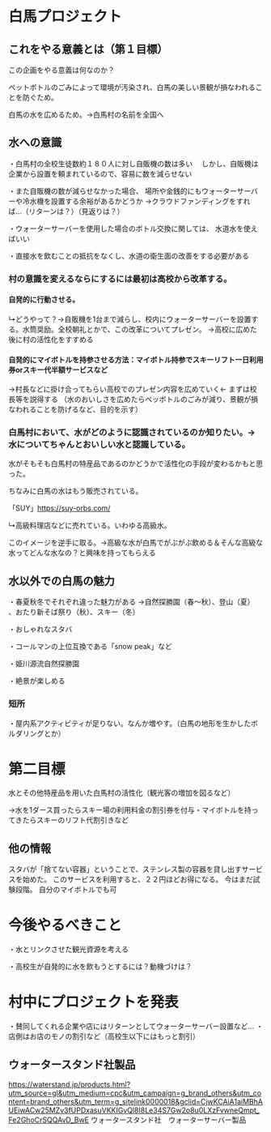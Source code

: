 # 白馬プロジェクト


## これをやる意義とは（第１目標）
この企画をやる意義は何なのか？

ペットボトルのごみによって環境が汚染され、白馬の美しい景観が損なわれることを防ぐため。

白馬の水を広めるため。→白馬村の名前を全国へ
## 水への意識
・白馬村の全校生徒数約１８０人に対し自販機の数は多い
　しかし、自販機は企業から設置を頼まれているので、容易に数を減らせない

・また自販機の数が減らせなかった場合、
 場所や金銭的にもウォーターサーバーや冷水機を設置する余裕があるかどうか
  →クラウドファンディングをすれば…（リターンは？）（見返りは？）

・ウォーターサーバーを使用した場合のボトル交換に関しては、
水道水を使えばいい

・直接水を飲むことの抵抗をなくし、水道の衛生面の改善をする必要がある

### 村の意識を変えるならにするには最初は高校から改革する。
#### 自発的に行動させる。

↳どうやって？→自販機を1台まで減らし、校内にウォーターサーバーを設置する。水筒奨励。全校朝礼とかで、この改革についてプレゼン。
→高校に広めた後に村の活性化をすすめる

#### 自発的にマイボトルを持参させる方法：マイボトル持参でスキーリフト一日利用券orスキー代半額サービスなど

→村長などに掛け合ってもらい高校でのプレゼン内容を広めていく← まずは校長等を説得する （水のおいしさを広めたらペッボトルのごみが減り、景観が損なわれることを防げるなど、目的を示す）

### 白馬村において、水がどのように認識されているのか知りたい。→水についてちゃんとおいしい水と認識している。

水がそもそも白馬村の特産品であるのかどうかで活性化の手段が変わるかもと思った。

ちなみに白馬の水はもう販売されている。

「SUY」https://suy-orbs.com/

↳高級料理店などに売れている。いわゆる高級水。

このイメージを逆手に取る。→高級な水が白馬でがぶがぶ飲める＆そんな高級な水ってどんな水なの？と興味を持ってもらえる


## 水以外での白馬の魅力
・春夏秋冬でそれぞれ違った魅力がある →自然探勝園（春～秋）、登山（夏） 、おたり新そば祭り（秋）、スキー（冬）

・おしゃれなスタバ

・コールマンの上位互換である「snow peak」など

・姫川源流自然探勝園

・絶景が楽しめる

### 短所
・屋内系アクティビティが足りない。なんか増やす。（白馬の地形を生かしたボルダリングとか）
# 第二目標
水とその他特産品を用いた白馬村の活性化（観光客の増加を図るなど）

→水を1ダース買ったらスキー場の利用料金の割引券を付与・マイボトルを持ってきたらスキーのリフト代割引きなど
## 他の情報
スタバが「捨てない容器」ということで、ステンレス製の容器を貸し出すサービスを始めた。
このサービスを利用すると、２２円ほどお得になる。
今はまだ試験段階。
自分のマイボトルでも可

# 今後やるべきこと

・水とリンクさせた観光資源を考える

・高校生が自発的に水を飲もうとするには？動機づけは？

# 村中にプロジェクトを発表
・賛同してくれる企業や店にはリターンとしてウォーターサーバー設置など…
・店側はお店のモノの割引など（高校生以下にはもっと割引）

## ウォータースタンド社製品
https://waterstand.jp/products.html?utm_source=gl&utm_medium=cpc&utm_campaign=g_brand_others&utm_content=brand_others&utm_term=g_sitelink0000018&gclid=CjwKCAiA1aiMBhAUEiwACw25MZv3fUPDxasuVKKIGvQl8I8Le34S7Gw2o8u0LXzFvwneQmpt_Fe2GhoCrSQQAvD_BwE
ウォータースタンド社　ウォーターサーバー製品
